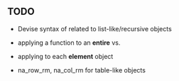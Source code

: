 ## TODO

 * Devise syntax of related to list-like/recursive objects 
  * applying a function to an **entire**  vs.
  * applying to each **element** object

 * na_row_rm, na_col_rm for table-like objects

